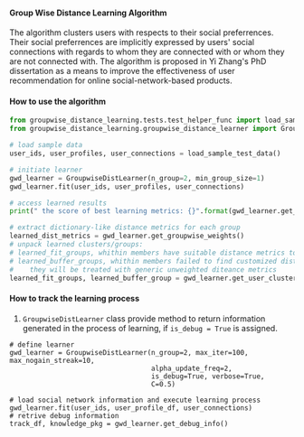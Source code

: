 #### Group Wise Distance Learning Algorithm
The algorithm clusters users with respects to their social preferrences. Their social preferrences are implicitly expressed 
by users' social connections with regards to whom they are connected with or whom they are not connected with. The 
algorithm is proposed in Yi Zhang's PhD dissertation as a means to improve the effectiveness of user recommendation 
for online social-network-based products.

#### How to use the algorithm
```python
from groupwise_distance_learning.tests.test_helper_func import load_sample_test_data
from groupwise_distance_learning.groupwise_distance_learner import GroupwiseDistLearner

# load sample data 
user_ids, user_profiles, user_connections = load_sample_test_data()

# initiate learner
gwd_learner = GroupwiseDistLearner(n_group=2, min_group_size=1)
gwd_learner.fit(user_ids, user_profiles, user_connections)

# access learned results
print(" the score of best learning metrics: {}".format(gwd_learner.get_score()) )

# extract dictionary-like distance metrics for each group
learned_dist_metrics = gwd_learner.get_groupwise_weights()
# unpack learned clusters/groups: 
# learned_fit_groups, whithin members have suitable distance metrics to decode their perferrence
# learned_buffer_groups, whithin members failed to find customized distance metrics to reprsent their perferrence
#    they will be treated with generic unweighted diteance metrics 
learned_fit_groups, learned_buffer_group = gwd_learner.get_user_cluster()
```


#### How to track the learning process
1. `GroupwiseDistLearner` class provide method to return information generated in the process of learning, if `is_debug = True` is assigned.
```
# define learner
gwd_learner = GroupwiseDistLearner(n_group=2, max_iter=100, max_nogain_streak=10, 
                                   alpha_update_freq=2,
                                   is_debug=True, verbose=True, 
                                   C=0.5)

# load social network information and execute learning process                              
gwd_learner.fit(user_ids, user_profile_df, user_connections)
# retrive debug information                                  
track_df, knowledge_pkg = gwd_learner.get_debug_info()
```